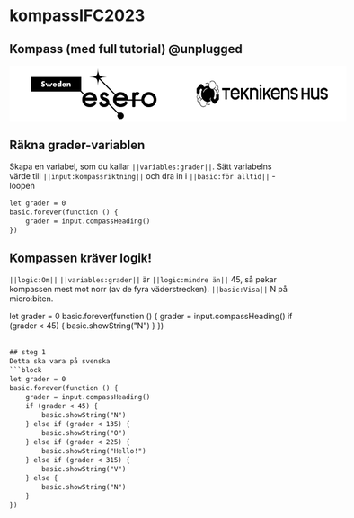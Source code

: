 # kompassIFC2023

## Kompass (med full tutorial) @unplugged
<div style="display: flex; justify-content: space-around;">
  <img src="https://github.com/ElinTeknikensHus/esero_test/blob/master/logotyp%20esero-sweden_svart.png?raw=true" alt="DampVibrations" width="300"/>
  <img src="https://github.com/ElinTeknikensHus/esero_test/blob/master/TH-logo-liggande-svart%403x.png?raw=true" alt="DampVibrations" width="300"/>
</div>

## Räkna grader-variablen
Skapa en variabel, som du kallar `||variables:grader||`. Sätt variabelns värde till `||input:kompassriktning||` och dra in i `||basic:för alltid||` -loopen

```block
let grader = 0
basic.forever(function () {
    grader = input.compassHeading()
})
```

## Kompassen kräver logik!
`||logic:Om||` `||variables:grader||` är `||logic:mindre än||` 45, så pekar kompassen mest mot norr (av de fyra väderstrecken). `||basic:Visa||` N på micro:biten.

let grader = 0
basic.forever(function () {
    grader = input.compassHeading()
    if (grader < 45) {
        basic.showString("N")
    }
})
```

## steg 1
Detta ska vara på svenska
```block
let grader = 0
basic.forever(function () {
    grader = input.compassHeading()
    if (grader < 45) {
        basic.showString("N")
    } else if (grader < 135) {
        basic.showString("O")
    } else if (grader < 225) {
        basic.showString("Hello!")
    } else if (grader < 315) {
        basic.showString("V")
    } else {
        basic.showString("N")
    }
})
```